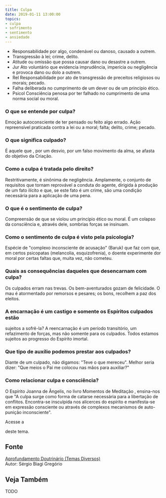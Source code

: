 ```yaml
---
title: Culpa
date: 2019-01-11 13:00:00
topics: 
- culpa
- sofrimento
- sentimento
- ansiedade
---
```


* Responsabilidade por algo, condenável ou danoso, causado a outrem.
* Transgressão à lei; crime, delito.
* Atitude ou omissão que possa causar dano ou desastre a outrem.
* Jur Ato voluntário que evidencia imprudência, imperícia ou negligência e provoca dano ou dolo a outrem.
* Rel Responsabilidade por ato de transgressão de preceitos religiosos ou morais; pecado.
* Falha deliberada no cumprimento de um dever ou de um princípio ético.
* Psicol Consciência penosa por ter falhado no cumprimento de uma norma social ou moral.

### O que se entende por culpa?
Emoção autoconsciente de ter pensado ou feito algo errado. Ação
repreensível praticada contra a lei ou a moral; falta; delito, crime;
pecado.

### O que significa culpado?
É aquele que , por um desvio, por um falso movimento da alma, se afasta
do objetivo da Criação.

### Como a culpa é tratada pelo direito?
Restritivamente, é sinônima de negligência. Amplamente, o conjunto de
requisitos que tornam reprovável a conduta do agente, dirigida à
produção de um fato ilícito e que, se este fato é um crime, são uma
condição necessária para a aplicação de uma pena.

### O que é o sentimento de culpa?
Compreensão de que se violou um princípio ético ou moral. É um colapso
da consciência e, através dele, sombrias forças se insinuam.

### Como o sentimento de culpa é visto pela psicologia?
Espécie de "complexo inconsciente de acusação" (Baruk) que faz com que,
em certos psicopatas (melancolia, esquizofrenia), o doente experimente
dor moral por certas faltas que, muita vez, não cometeu.

### Quais as consequências daqueles que desencarnam com culpa?
Os culpados erram nas trevas. Os bem-aventurados gozam de felicidade. O
mau é atormentado por remorsos e pesares; os bons, recolhem a paz dos
eleitos.

### A encarnação é um castigo e somente os Espíritos culpados estão
sujeitos a sofrê-la?
A reencarnação é um período transitório, um refazimento de forças, mas
não somente para os culpados. Todos estamos sujeitos ao progresso do
Espírito imortal.

### Que tipo de auxílio podemos prestar aos culpados?
Diante de um culpado, não digamos: "Teve o que mereceu". Melhor seria
dizer: "Que meios o Pai me colocou nas mãos para auxiliar?"

### Como relacionar culpa e consciência?
O Espírito Joanna de Ângelis, no livro Momentos de Meditação ,
ensina-nos que "A culpa surge como forma de catarse necessária para a
libertação de conflitos. Encontra-se insculpida nos alicerces do
espírito e manifesta-se em expressão consciente ou através de complexos
mecanismos de auto-punição inconsciente".

Acesse a

deste tema.

## Fonte
[Aprofundamento Doutrinário (Temas Diversos)](https://sites.google.com/view/aprofundamentodoutrinario/culpa)  
Autor: Sérgio Biagi Gregório



## Veja Também
TODO


